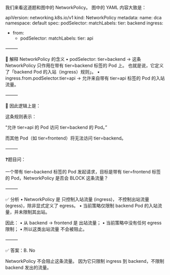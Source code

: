 我们来看这道题和图中的 NetworkPolicy。
图中的 YAML 内容大致是：

apiVersion: networking.k8s.io/v1
kind: NetworkPolicy
metadata:
  name: dca
  namespace: default
spec:
  podSelector:
    matchLabels:
      tier: backend
  ingress:
  - from:
    - podSelector:
        matchLabels:
          tier: api


⸻

🧩 解释 NetworkPolicy 的含义
	•	podSelector: tier=backend
→ 这条 NetworkPolicy 只作用在带有 tier=backend 标签的 Pod 上。
也就是说，它定义了「backend Pod 的入站（ingress）规则」。
	•	ingress.from.podSelector.tier=api
→ 允许来自带有 tier=api 标签的 Pod 的入站流量。

⸻

🧠 因此逻辑上是：

这条规则表示：

“允许 tier=api 的 Pod 访问 tier=backend 的 Pod。”

而其他 Pod（如 tier=frontend）将无法访问 tier=backend。

⸻

❓题目问：

一个带有 tier=backend 标签的 Pod 发起请求，目标是带有 tier=frontend 标签的 Pod，NetworkPolicy 是否会 BLOCK 这条流量？

⸻

✅ 分析
	•	NetworkPolicy 是 只控制入站流量 (ingress)，
不控制出站流量 (egress)，除非显式定义了 egress。
	•	当前策略仅限制 backend Pod 的入站流量，并未限制其出站。

因此：
	•	从 backend → frontend 是 出站流量；
	•	当前策略中没有任何 egress 限制；
	•	所以这类出站流量 不会被阻止。

⸻

✅ 答案：B. No

NetworkPolicy 不会阻止这条流量。
因为它只限制 ingress 到 backend，不限制 backend 发出的流量。